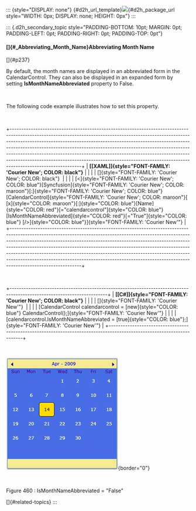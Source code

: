 ::: {style="DISPLAY: none"}
[](ms-xhelp:///?Id=d2h_url_template){#d2h_url_template}![](!package_url!){#d2h_package_url style="WIDTH: 0px; DISPLAY: none; HEIGHT: 0px"}
:::

::: {.d2h_secondary_topic style="PADDING-BOTTOM: 10pt; MARGIN: 0pt; PADDING-LEFT: 0pt; PADDING-RIGHT: 0pt; PADDING-TOP: 0pt"}
#### []{#_Abbreviating_Month_Name}Abbreviating Month Name

[]{#p237} 

By default, the month names are displayed in an abbreviated form in the CalendarControl. They can also be displayed in an expanded form by setting **IsMonthNameAbbreviated** property to False.

 

The following code example illustrates how to set this property.

 

+------------------------------------------------------------------------------------------------------------------------------------------------------------------------------------------------------------------------------------------------------------------------------------------------------------------------------------------------------------------------------------------------------------------------------------------------------------------------------------------------------------------+
| **[\[XAML\]]{style="FONT-FAMILY: 'Courier New'; COLOR: black"}**                                                                                                                                                                                                                                                                                                                                                                                                                                                 |
|                                                                                                                                                                                                                                                                                                                                                                                                                                                                                                                  |
| []{style="FONT-FAMILY: 'Courier New'; COLOR: black"}                                                                                                                                                                                                                                                                                                                                                                                                                                                             |
|                                                                                                                                                                                                                                                                                                                                                                                                                                                                                                                  |
| [\<]{style="FONT-FAMILY: 'Courier New'; COLOR: blue"}[Syncfusion]{style="FONT-FAMILY: 'Courier New'; COLOR: maroon"}[:]{style="FONT-FAMILY: 'Courier New'; COLOR: blue"}[CalendarControl]{style="FONT-FAMILY: 'Courier New'; COLOR: maroon"}[ [x]{style="COLOR: maroon"}[:]{style="COLOR: blue"}[Name]{style="COLOR: red"}[="calendarcontrol"]{style="COLOR: blue"} [IsMonthNameAbbreviated]{style="COLOR: red"}[=\"True\"]{style="COLOR: blue"} [/\>]{style="COLOR: blue"}]{style="FONT-FAMILY: 'Courier New'"} |
+------------------------------------------------------------------------------------------------------------------------------------------------------------------------------------------------------------------------------------------------------------------------------------------------------------------------------------------------------------------------------------------------------------------------------------------------------------------------------------------------------------------+

 

+-----------------------------------------------------------------------------------------------------------------------+
| **[\[C#\]]{style="FONT-FAMILY: 'Courier New'; COLOR: black"}**                                                        |
|                                                                                                                       |
| []{style="FONT-FAMILY: 'Courier New'"}                                                                                |
|                                                                                                                       |
| [CalendarControl calendarcontrol = [new]{style="COLOR: blue"} CalendarControl();]{style="FONT-FAMILY: 'Courier New'"} |
|                                                                                                                       |
| [calendarcontrol.IsMonthNameAbbreviated = [true]{style="COLOR: blue"};]{style="FONT-FAMILY: 'Courier New'"}           |
+-----------------------------------------------------------------------------------------------------------------------+

 

![](../ImagesExt/image261_376.jpg){border="0"}

 

Figure 460 : IsMonthNameAbbreviated = \"False\"

[]{#related-topics}
:::
